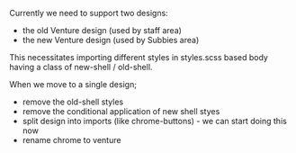 Currently we need to support two designs:
* the old Venture design (used by staff area)
* the new Venture design (used by Subbies area)

This necessitates importing different styles in styles.scss based body having a class of new-shell / old-shell.

When we move to a single design;
* remove the old-shell styles
* remove the conditional application of new shell styes
* split design into imports (like chrome-buttons) - we can start doing this now
* rename chrome to venture